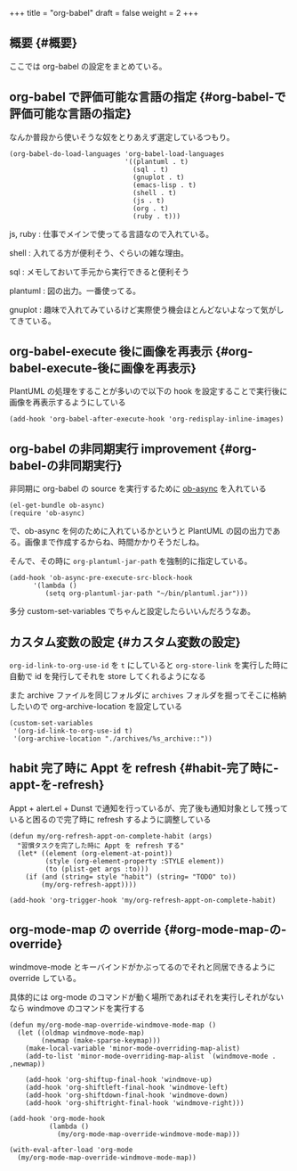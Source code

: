+++
title = "org-babel"
draft = false
weight = 2
+++

## 概要 {#概要}

ここでは org-babel の設定をまとめている。


## org-babel で評価可能な言語の指定 {#org-babel-で評価可能な言語の指定}

なんか普段から使いそうな奴をとりあえず選定しているつもり。

```emacs-lisp
(org-babel-do-load-languages 'org-babel-load-languages
                             '((plantuml . t)
                               (sql . t)
                               (gnuplot . t)
                               (emacs-lisp . t)
                               (shell . t)
                               (js . t)
                               (org . t)
                               (ruby . t)))
```

js, ruby
: 仕事でメインで使ってる言語なので入れている。

shell
: 入れてる方が便利そう、ぐらいの雑な理由。

sql
: メモしておいて手元から実行できると便利そう

plantuml
: 図の出力。一番使ってる。

gnuplot
: 趣味で入れてみているけど実際使う機会ほとんどないよなって気がしてきている。


## org-babel-execute 後に画像を再表示 {#org-babel-execute-後に画像を再表示}

PlantUML の処理をすることが多いので以下の hook を設定することで実行後に画像を再表示するようにしている

```emacs-lisp
(add-hook 'org-babel-after-execute-hook 'org-redisplay-inline-images)
```


## org-babel の非同期実行 <span class="tag"><span class="improvement">improvement</span></span> {#org-babel-の非同期実行}

非同期に org-babel の source を実行するために
[ob-async](https://github.com/astahlman/ob-async) を入れている

```emacs-lisp
(el-get-bundle ob-async)
(require 'ob-async)
```

で、ob-async を何のために入れているかというと PlantUML の図の出力である。画像まで作成するからね、時間かかりそうだしね。

そんで、その時に `org-plantuml-jar-path` を強制的に指定している。

```emacs-lisp
(add-hook 'ob-async-pre-execute-src-block-hook
      '(lambda ()
         (setq org-plantuml-jar-path "~/bin/plantuml.jar")))
```

多分 custom-set-variables でちゃんと設定したらいいんだろうなあ。


## カスタム変数の設定 {#カスタム変数の設定}

`org-id-link-to-org-use-id` を `t` にしていると
`org-store-link` を実行した時に自動で id を発行してそれを store してくれるようになる

また archive ファイルを同じフォルダに `archives` フォルダを掘ってそこに格納したいので org-archive-location を設定している

```emacs-lisp
(custom-set-variables
 '(org-id-link-to-org-use-id t)
 '(org-archive-location "./archives/%s_archive::"))
```


## habit 完了時に Appt を refresh {#habit-完了時に-appt-を-refresh}

Appt + alert.el + Dunst で通知を行っているが、完了後も通知対象として残っていると困るので完了時に refresh するように調整している

```emacs-lisp
(defun my/org-refresh-appt-on-complete-habit (args)
  "習慣タスクを完了した時に Appt を refresh する"
  (let* ((element (org-element-at-point))
         (style (org-element-property :STYLE element))
         (to (plist-get args :to)))
    (if (and (string= style "habit") (string= "TODO" to))
        (my/org-refresh-appt))))

(add-hook 'org-trigger-hook 'my/org-refresh-appt-on-complete-habit)
```


## org-mode-map の override {#org-mode-map-の-override}

windmove-mode とキーバインドがかぶってるのでそれと同居できるように override している。

具体的には org-mode のコマンドが動く場所であればそれを実行しそれがないなら windmove のコマンドを実行する

```emacs-lisp
(defun my/org-mode-map-override-windmove-mode-map ()
  (let ((oldmap windmove-mode-map)
        (newmap (make-sparse-keymap)))
    (make-local-variable 'minor-mode-overriding-map-alist)
    (add-to-list 'minor-mode-overriding-map-alist `(windmove-mode . ,newmap))

    (add-hook 'org-shiftup-final-hook 'windmove-up)
    (add-hook 'org-shiftleft-final-hook 'windmove-left)
    (add-hook 'org-shiftdown-final-hook 'windmove-down)
    (add-hook 'org-shiftright-final-hook 'windmove-right)))

(add-hook 'org-mode-hook
          (lambda ()
            (my/org-mode-map-override-windmove-mode-map)))

(with-eval-after-load 'org-mode
  (my/org-mode-map-override-windmove-mode-map))
```
